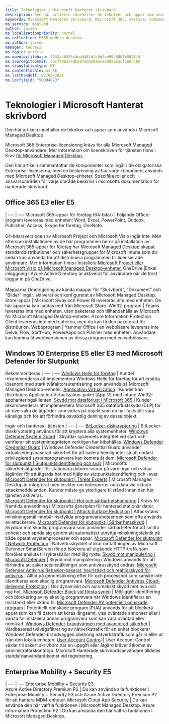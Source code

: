 ```yaml
---
title: Teknologier i Microsoft Hanterat skrivbord
description: Den här artikeln innehåller de tekniker och appar som används i Microsoft Managed Desktop.
keywords: Microsoft Hanterat skrivbord, Microsoft 365, service, dokumentation
ms.service: m365-md
author: jaimeo
ms.localizationpriority: normal
ms.collection: M365-modern-desktop
ms.author: jaimeo
manager: laurawi
ms.topic: article
ms.openlocfilehash: 4932a40455c8ed4d8fdfc0dfae99c8001e582ff4
ms.sourcegitcommit: c0cfb9b354db56fdd329aec2a89a9b2cf160c4b0
ms.translationtype: MT
ms.contentlocale: sv-SE
ms.lasthandoff: 02/03/2021
ms.locfileid: "50094873"
---
```

# <a name="microsoft-managed-desktop-technologies"></a>Teknologier i Microsoft Hanterat skrivbord

Den här artikeln innehåller de tekniker och appar som används i Microsoft Managed Desktop.

<!-- Microsoft 365 E5; Device as a Service -->
<!-- in O365 table, standard suite, removed this sentence "Please see the Installation of Project/Visio 64bit Click to Run Addendum for important deployment instructions. -->

Microsoft 365 Enterprise-licensiering krävs för alla Microsoft Managed Desktop-användare. Mer information om licenskraven för tjänsten finns i Krav [för Microsoft Managed Desktop.](../get-ready/prerequisites.md)

Den här artikeln sammanfattar de komponenter som ingår i de obligatoriska Enterprise-licenserna, med en beskrivning av hur varje komponent används med Microsoft Managed Desktop-enheter. Specifika roller och ansvarsområden för varje område beskrivs i microsofts dokumentation för hanterade skrivbord. 

## <a name="office-365-e3-or-e5"></a>Office 365 E3 eller E5
 |
 --- | ---
Microsoft 365-appar för företag (64-bitar) | Följande Office-program levereras med enheten: Word, Excel, PowerPoint, Outlook, Publisher, Access, Skype för företag, OneNote.<br><br>64-bitarsversionen av Microsoft Project och Microsoft Visio ingår inte. Men eftersom installationen av de här programmen beror på installation av Microsoft 365-appar för företag har Microsoft Managed Desktop skapat standarddistributioner och säkerhetsgrupper för Microsoft Intune som du sedan kan använda för att distribuera programmen till licensierade användare. Mer information finns i Installera [Microsoft Project eller Microsoft Visio på Microsoft Managed Desktop-enheter.](../get-started/project-visio.md)
OneDrive |Enkel inloggning i Azure Active Directory är aktiverat för användare när de först loggar in på OneDrive.<br><br>Mapparna Omdirigering av kända mappar för "Skrivbord", "Dokument" och "Bilder" ingår. aktiverat och konfigurerat av Microsoft Managed Desktop.
Store-appar |    Microsoft Sway och Power BI levereras inte med enheten. De här apparna kan laddas ned från Microsoft Store.
Win32-program |    Teams levereras inte med enheten, utan paketeras och tillhandahålls av Microsoft för Microsoft Managed Desktop-enheter. Azure Information Protection Client levereras inte med enheten, men du kan få den paketerad för distribution.
Webbprogram |  Yammer Office i en webbläsare levereras inte Delve, Flow, StaffHub, PowerApps och Planner med enheten. Användare kan komma åt webbversionen av dessa program med en webbläsare.



## <a name="windows-10-enterprise-e5-or-e3-with-microsoft-defender-for-endpoint"></a>Windows 10 Enterprise E5 eller E3 med Microsoft Defender för Slutpunkt
Rekommenderas
 |
 --- | ---
[Windows Hello för företag](https://docs.microsoft.com/windows/security/identity-protection/hello-for-business/hello-identity-verification) | Kunder rekommenderas att implementera Windows Hello för företag för att ersätta lösenord med stark tvåfaktorautentisering som används på Microsoft Managed Desktop-enheter.
[Application Virtualization](https://docs.microsoft.com/windows/application-management/app-v/appv-technical-reference) | Kunder kan distribuera Application Virtualization-paket (App-V) med Intune Win32-apphanteringsklienten.
[Skydd mot dataförlust i Microsoft 365](https://docs.microsoft.com/microsoft-365/compliance/endpoint-dlp-learn-about) | Kunder rekommenderar att implementera Microsoft 365 dataförlustskydd (DLP) för att övervaka de åtgärder som vidtas på objekt som du har fastställt vara känsliga och för att förhindra oavsiktlig delning av dessa objekt.   

Ingår och hanteras i tjänsten
 |
 --- | ---
[BitLocker-diskkryptering](https://docs.microsoft.com/windows/security/information-protection/bitlocker/bitlocker-overview) | BitLocker-diskkryptering används för att kryptera alla systemenheter. 
[Windows Defender System Guard]( https://docs.microsoft.com/windows/security/threat-protection/windows-defender-system-guard/system-guard-how-hardware-based-root-of-trust-helps-protect-windows) | Skyddar systemets integritet vid start och verifierar att systemintegriteten verkligen har bibehållas.
[Windows Defender Credential Guard]( https://docs.microsoft.com/windows/security/identity-protection/credential-guard/credential-guard) | Windows Defender Credential Guard använder virtualiseringsbaserad säkerhet för att isolera hemligheter så att endast privilegierad systemprogramvara kan komma åt dem.
[Microsoft Defender för slutpunkt | Slutpunktsidentifiering och svar](https://docs.microsoft.com/windows/security/threat-protection/microsoft-defender-atp/overview-endpoint-detection-response) |     Microsofts säkerhetsåtgärder för stationära datorer svarar på varningar och vidtar åtgärder för att åtgärda hot med hjälp av slutpunktsidentifiering och -svar.
[Microsoft Defender för slutpunkt | Threat Experts](https://docs.microsoft.com/windows/security/threat-protection/microsoft-defender-atp/microsoft-threat-experts) | Microsoft Managed Desktop är integrerat med insikter om hotexperter och data via riktade attackmeddelanden. Kunder måste ge ytterligare tillstånd innan den här tjänsten aktiveras.  
[Microsoft Defender för slutpunkt | Hot och sårbarhetshantering](https://docs.microsoft.com/windows/security/threat-protection/microsoft-defender-atp/next-gen-threat-and-vuln-mgt) | Krävs för framtida användning i Microsofts tjänstplan för hanterad stationär dator.
[Microsoft Defender för slutpunkt | Attack Surface Reduction](https://docs.microsoft.com/windows/security/threat-protection/microsoft-defender-atp/attack-surface-reduction) | Attackytans minskningsmål innebär riskfyllda programvarubeteenden som ofta används av attackerare.
[Microsoft Defender för slutpunkt | Sårbarhetsskydd](https://docs.microsoft.com/windows/security/threat-protection/microsoft-defender-atp/exploit-protection) | Skyddar mot skadlig programvara som använder sårbarheter för att smitta enheter och sprida sig genom att automatiskt utnyttja minskningsteknik på både operativsystemprocesser och appar.
[Microsoft Defender för slutpunkt | Network Protection](https://docs.microsoft.com/windows/security/threat-protection/microsoft-defender-atp/network-protection) | Nätverksskyddet utökar omfattningen av Microsoft Defender SmartScreen för att blockera all utgående HTTP-trafik som försöker ansluta till rykteskällor med låg rykte.
[Skydd mot manipulering i Microsoft Defender](https://docs.microsoft.com/windows/security/threat-protection/microsoft-defender-antivirus/prevent-changes-to-security-settings-with-tamper-protection) | Skydd mot manipulering i Windows används för att förhindra att säkerhetsinställningar som antivirusskydd ändras.
[Microsoft Defender Antivirus Behavior-baserat, heuristiskt och realtidsskydd för antivirus]( https://docs.microsoft.com/windows/security/threat-protection/microsoft-defender-antivirus/microsoft-defender-antivirus-in-windows-10) | Alltid på genomsökning efter fil- och processhot som kanske inte identifieras som skadlig programvara.
[Microsoft Defender Antivirus Cloud-delivered Protection](https://docs.microsoft.com/windows/security/threat-protection/microsoft-defender-antivirus/utilize-microsoft-cloud-protection-microsoft-defender-antivirus) | Ger dynamiskt och automatiskt skydd mot nya och nya hot.
[Microsoft Defender Block vid första synen](https://docs.microsoft.com/windows/security/threat-protection/microsoft-defender-antivirus/configure-block-at-first-sight-microsoft-defender-antivirus) | Möjliggör identifiering och blockering av ny skadlig programvara när Windows identifierar en misstänkt eller okänd fil.
[Microsoft Defender AV potentiellt oönskade program](https://docs.microsoft.com/windows/security/threat-protection/microsoft-defender-antivirus/detect-block-potentially-unwanted-apps-microsoft-defender-antivirus) | Potentiellt oönskade program (PUA) används för att blockera appar som kan få datorn att köras långsamt, visa oväntade annonser eller i värsta fall installera annan programvara som kan vara oväntad eller oönskad.
[Windows Defender-brandväggen med avancerad säkerhet](https://docs.microsoft.com/windows/security/threat-protection/windows-firewall/windows-firewall-with-advanced-security) | Värdbaserad tvåvägsfiltrering av nätverkstrafik för en enhet blockerar Windows Defender-brandväggen obehörig nätverkstrafik som går in eller ut från den lokala enheten.
[User Account Control](https://docs.microsoft.com/windows/security/identity-protection/user-account-control/how-user-account-control-works) | User Account Control växlar till säkert skrivbord när en uppgift eller åtgärd kräver åtkomst av administratörskontotyp. Microsoft Hanterade skrivbordsanvändare tilldelas standardanvändaråtkomst vid registrering. 


## <a name="enterprise-mobility--security-e5"></a>Enterprise Mobility + Security E5

 |
 --- | ---
Enterprise Mobility + Security E3<br>Azure Active Directory Premium P2 |    Du kan använda alla funktioner i Enterprise Mobility + Security E3 och Azure Active Directory Premium P2 för att hantera MDM-enheter.
Microsoft Cloud App Security |  Du kan använda den här valfria funktionen i Microsoft Managed Desktop.
Azure Information Protection P2  | Du kan använda den här valfria funktionen i Microsoft Managed Desktop.
